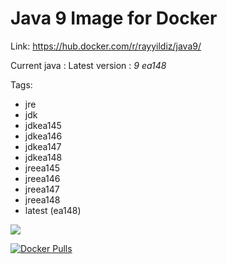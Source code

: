 Java 9 Image for Docker
===

Link: https://hub.docker.com/r/rayyildiz/java9/

Current java : Latest version : *9 ea148*

Tags:
* jre
* jdk
* jdkea145
* jdkea146
* jdkea147
* jdkea148
* jreea145
* jreea146
* jreea147
* jreea148
* latest (ea148)

[![](https://images.microbadger.com/badges/image/rayyildiz/java9.svg)](https://microbadger.com/images/rayyildiz/java9 "Get your own image badge on microbadger.com")


[![Docker Pulls](https://img.shields.io/docker/pulls/rayyildiz/java9.svg)](https://hub.docker.com/r/rayyildiz/java9/)
